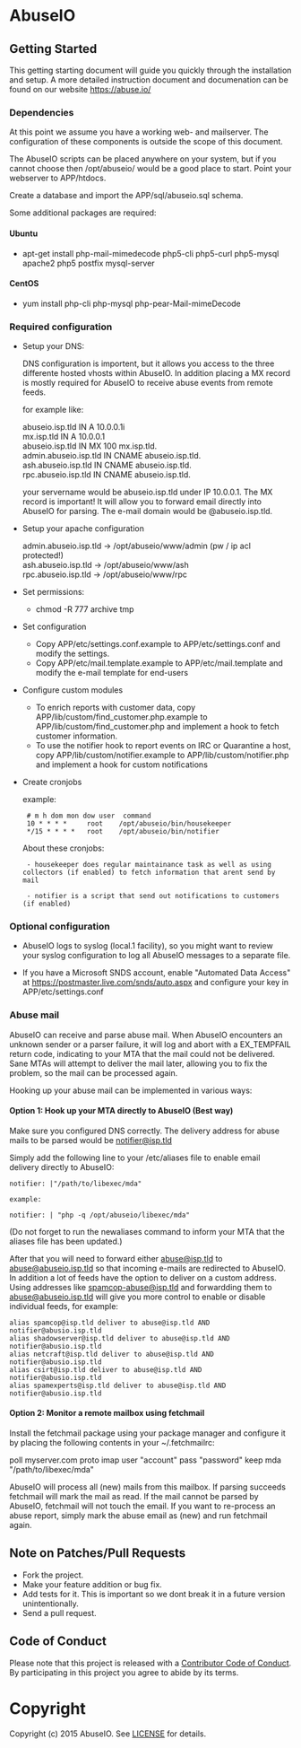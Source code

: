# AbuseIO

## Getting Started

This getting starting document will guide you quickly through the installation and setup. A more
detailed instruction document and documenation can be found on our website https://abuse.io/

### Dependencies

At this point we assume you have a working web- and mailserver. The configuration of these components
is outside the scope of this document.

The AbuseIO scripts can be placed anywhere on your system, but if you cannot choose then /opt/abuseio/
would be a good place to start. Point your webserver to APP/htdocs.

Create a database and import the APP/sql/abuseio.sql schema.

Some additional packages are required:

#### Ubuntu

* apt-get install php-mail-mimedecode php5-cli php5-curl php5-mysql apache2 php5 postfix mysql-server

#### CentOS

* yum install php-cli php-mysql php-pear-Mail-mimeDecode

### Required configuration

 - Setup your DNS:

    DNS configuration is importent, but it allows you access to the three differente hosted vhosts within
    AbuseIO. In addition placing a MX record is mostly required for AbuseIO to receive abuse events from 
    remote feeds.

    for example like:

    abuseio.isp.tld IN A 10.0.0.1i  
    mx.isp.tld IN A 10.0.0.1  
    abuseio.isp.tld IN MX 100 mx.isp.tld.  
    admin.abuseio.isp.tld IN CNAME abuseio.isp.tld.  
    ash.abuseio.isp.tld IN CNAME abuseio.isp.tld.  
    rpc.abuseio.isp.tld IN CNAME abuseio.isp.tld.  

    your servername would be abuseio.isp.tld under IP 10.0.0.1. The MX record is important! It will allow you
    to forward email directly into AbuseIO for parsing. The e-mail domain would be @abuseio.isp.tld.


 - Setup your apache configuration

    admin.abuseio.isp.tld -> /opt/abuseio/www/admin (pw / ip acl protected!)  
    ash.abuseio.isp.tld   -> /opt/abuseio/www/ash  
    rpc.abuseio.isp.tld   -> /opt/abuseio/www/rpc  


 - Set permissions:

    - chmod -R 777 archive tmp  


 - Set configuration

    - Copy APP/etc/settings.conf.example to APP/etc/settings.conf and modify the settings.
    - Copy APP/etc/mail.template.example to APP/etc/mail.template and modify the e-mail template for end-users


 - Configure custom modules

    - To enrich reports with customer data, copy APP/lib/custom/find_customer.php.example to APP/lib/custom/find_customer.php and implement a hook to fetch customer information.
    - To use the notifier hook to report events on IRC or Quarantine a host, copy APP/lib/custom/notifier.example to APP/lib/custom/notifier.php and implement a hook for custom notifications


 - Create cronjobs 

    example:

        # m h dom mon dow user  command
        10 * * * *     root    /opt/abuseio/bin/housekeeper
        */15 * * * *   root    /opt/abuseio/bin/notifier

    About these cronjobs:

        - housekeeper does regular maintainance task as well as using collectors (if enabled) to fetch information that arent send by mail

        - notifier is a script that send out notifications to customers (if enabled)


### Optional configuration

 - AbuseIO logs to syslog (local.1 facility), so you might want to review your syslog configuration to log all AbuseIO messages to a separate file.

 - If you have a Microsoft SNDS account, enable "Automated Data Access" at https://postmaster.live.com/snds/auto.aspx and configure your key in APP/etc/settings.conf

### Abuse mail

AbuseIO can receive and parse abuse mail. When AbuseIO encounters an unknown sender or a parser failure, it will log and abort with a EX_TEMPFAIL return code, indicating to your MTA
that the mail could not be delivered. Sane MTAs will attempt to deliver the mail later, allowing you to fix the problem, so the mail can be processed again.

Hooking up your abuse mail can be implemented in various ways:

#### Option 1: Hook up your MTA directly to AbuseIO (Best way)

Make sure you configured DNS correctly. The delivery address for abuse mails to be parsed would be notifier@isp.tld

Simply add the following line to your /etc/aliases file to enable email delivery directly to AbuseIO:

    notifier: |"/path/to/libexec/mda"

    example:

    notifier: | "php -q /opt/abuseio/libexec/mda"

(Do not forget to run the newaliases command to inform your MTA that the aliases file has been updated.)

After that you will need to forward either abuse@isp.tld to abuse@abuseio.isp.tld so that incoming e-mails 
are redirected to AbuseIO. In addition a lot of feeds have the option to deliver on a custom address. Using 
addresses like spamcop-abuse@isp.tld and forwardding them to abuse@abuseio.isp.tld will give you more control 
to enable or disable individual feeds, for example:

    alias spamcop@isp.tld deliver to abuse@isp.tld AND notifier@abusio.isp.tld  
    alias shadowserver@isp.tld deliver to abuse@isp.tld AND notifier@abusio.isp.tld  
    alias netcraft@isp.tld deliver to abuse@isp.tld AND notifier@abusio.isp.tld  
    alias csirt@isp.tld deliver to abuse@isp.tld AND notifier@abusio.isp.tld  
    alias spamexperts@isp.tld deliver to abuse@isp.tld AND notifier@abusio.isp.tld  


#### Option 2: Monitor a remote mailbox using fetchmail

Install the fetchmail package using your package manager and configure it by placing the following contents 
in your ~/.fetchmailrc:

poll myserver.com proto imap
    user "account"
    pass "password"
    keep
    mda "/path/to/libexec/mda"

AbuseIO will process all (new) mails from this mailbox. If parsing succeeds fetchmail will mark the mail as 
read. If the mail cannot be parsed by AbuseIO, fetchmail will not touch the email. If you want to re-process 
an abuse report, simply mark the abuse email as (new) and run fetchmail again.


## Note on Patches/Pull Requests

 * Fork the project.
 * Make your feature addition or bug fix.
 * Add tests for it. This is important so we dont break it in a future version unintentionally.
 * Send a pull request. 

## Code of Conduct

Please note that this project is released with a [Contributor Code of Conduct](CODE_OF_CONDUCT.md). By participating in this project you agree to abide by its terms.

# Copyright

Copyright (c) 2015 AbuseIO. See [LICENSE](LICENSE) for details.
